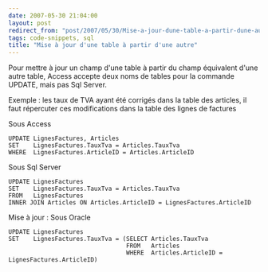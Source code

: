 ```yaml
---
date: 2007-05-30 21:04:00
layout: post
redirect_from: "post/2007/05/30/Mise-a-jour-dune-table-a-partir-dune-autre"
tags: code-snippets, sql
title: "Mise à jour d'une table à partir d'une autre"
---
```


Pour mettre à jour un champ d'une table à partir du champ équivalent d'une
autre table, Access accepte deux noms de tables pour la commande UPDATE, mais
pas Sql Server.

Exemple : les taux de TVA ayant été corrigés dans la table des
articles, il faut répercuter ces modifications dans la table des lignes de
factures

Sous Access

```
UPDATE LignesFactures, Articles
SET    LignesFactures.TauxTva = Articles.TauxTva
WHERE  LignesFactures.ArticleID = Articles.ArticleID
```

Sous Sql Server

```
UPDATE LignesFactures
SET    LignesFactures.TauxTva = Articles.TauxTva
FROM   LignesFactures
INNER JOIN Articles ON Articles.ArticleID = LignesFactures.ArticleID
```

Mise à jour : Sous Oracle

```
UPDATE LignesFactures
SET    LignesFactures.TauxTva = (SELECT Articles.TauxTva
                                 FROM   Articles
                                 WHERE  Articles.ArticleID = LignesFactures.ArticleID)
```
